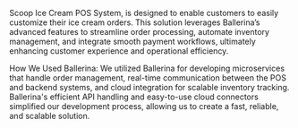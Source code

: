 Scoop Ice Cream POS System, is designed to enable customers to easily customize their ice cream orders. This solution leverages Ballerina’s advanced features to streamline order processing, automate inventory management, and integrate smooth payment workflows, ultimately enhancing customer experience and operational efficiency.

How We Used Ballerina:
We utilized Ballerina for developing microservices that handle order management, real-time communication between the POS and backend systems, and cloud integration for scalable inventory tracking. Ballerina's efficient API handling and easy-to-use cloud connectors simplified our development process, allowing us to create a fast, reliable, and scalable solution.
